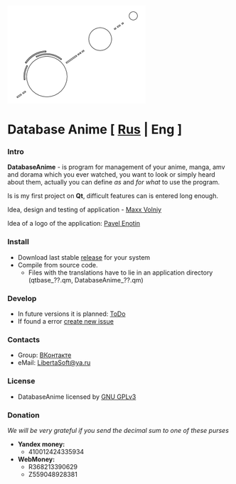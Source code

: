 ![Logo](./images/DBA_logo_m.png)

# Database Anime [ [Rus](./README.md) | Eng ]

### Intro

**DatabaseAnime** - is program for management of your anime, manga, amv and dorama
which you ever watched, you want to look or simply heard about them, actually
you can define *as* and *for what* to use the program.

Is is my first project on **Qt**, difficult features can is entered long enough.

Idea, design and testing of application - [Maxx Volniy](https://vk.com/id233189085)

Idea of a logo of the application: [Pavel Enotin](https://vk.com/everydayiamsuffering)

### Install
- Download last stable [release](https://github.com/LibertaSoft/DatabaseAnime/releases) for your system
- Compile from source code.
  - Files with the translations have to lie in an application directory (qtbase_??.qm, DatabaseAnime_??.qm)

### Develop
- In future versions it is planned: [ToDo](./ToDo.md)
- If found a error [create new issue](https://github.com/LibertaSoft/DatabaseAnime/issues/new)

### Contacts
- Group: [ВКонтакте](https://vk.com/db_anime)
- eMail: [LibertaSoft@ya.ru](mailto:libertasoft@ya.ru)

### License
- DatabaseAnime licensed by [GNU GPLv3](./LICENSE)

### Donation
*We will be very grateful if you send the decimal sum to one of these purses*
- **Yandex money:**
  - 410012424335934
- **WebMoney:**
  - R368213390629
  - Z559048928381
